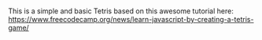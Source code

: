 ### 
This is a simple and basic Tetris based on this awesome tutorial here:
https://www.freecodecamp.org/news/learn-javascript-by-creating-a-tetris-game/
